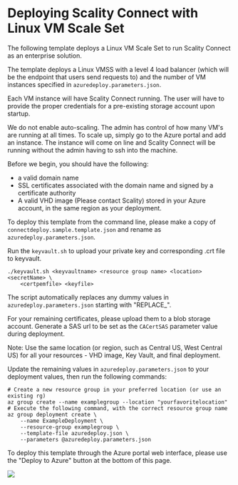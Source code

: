 # Deploying Scality Connect with Linux VM Scale Set

The following template deploys a Linux VM Scale Set to run Scality Connect as an
enterprise solution.

The template deploys a Linux VMSS with a level 4 load balancer (which will be the
endpoint that users send requests to) and the number of VM instances specified
in `azuredeploy.parameters.json`.

Each VM instance will have Scality Connect running. The user will have to provide
the proper credentials for a pre-existing storage account upon startup.

We do not enable auto-scaling. The admin has control of how many VM's are running
at all times. To scale up, simply go to the Azure portal and add an instance.
The instance will come on line and Scality Connect will be running without the
admin having to ssh into the machine.

Before we begin, you should have the following:

- a valid domain name
- SSL certificates associated with the domain name and signed by a certificate
authority
- A valid VHD image (Please contact Scality) stored in your Azure account, in the
same region as your deployment.

To deploy this template from the command line, please make a copy of
`connectdeploy.sample.template.json` and rename as `azuredeploy.parameters.json`.

Run the `keyvault.sh` to upload your private key and corresponding .crt file to
keyvault.

```
./keyvault.sh <keyvaultname> <resource group name> <location> <secretName> \
    <certpemfile> <keyfile>
```

The script automatically replaces any dummy values in `azuredeploy.parameters.json`
starting with "REPLACE_".

For your remaining certificates, please upload them to a blob storage account.
Generate a SAS url to be set as the `CACertSAS` parameter value during deployment.

Note: Use the same location (or region, such as Central US, West Central US) for all
your resources - VHD image, Key Vault, and final deployment.

Update the remaining values in `azuredeploy.parameters.json` to your deployment
values, then run the following commands:

```
# Create a new resource group in your preferred location (or use an existing rg)
az group create --name examplegroup --location "yourfavoritelocation"
# Execute the following command, with the correct resource group name
az group deployment create \
    --name ExampleDeployment \
    --resource-group examplegroup \
    --template-file azuredeploy.json \
    --parameters @azuredeploy.parameters.json
```

To deploy this template through the Azure portal web interface, please use the
"Deploy to Azure" button at the bottom of this page.

[![](http://azuredeploy.net/deploybutton.png)](https://portal.azure.com/#create/Microsoft.Template/uri/https%3A%2F%2Fraw.githubusercontent.com%2FScality%2Fazure-templates%2Fssl-cert%2Fenterprise%2Fazuredeploy.json)
